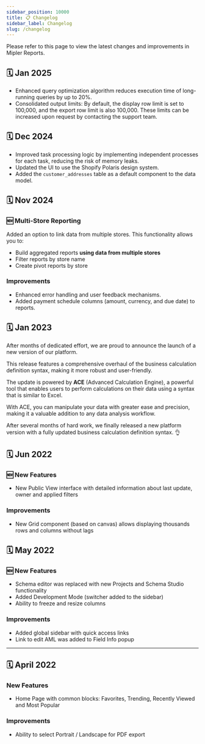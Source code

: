 ```yaml
---
sidebar_position: 10000
title: 📋 Changelog
sidebar_label: Changelog
slug: /changelog
---
```


Please refer to this page to view the latest changes and improvements in Mipler Reports.

## 🗓️ Jan 2025

* Enhanced query optimization algorithm reduces execution time of long-running queries by up to 20%.
* Consolidated output limits: By default, the display row limit is set to 100,000, and the export row limit is also 100,000. These limits can be increased upon request by contacting the support team.

## 🗓️ Dec 2024

* Improved task processing logic by implementing independent processes for each task, reducing the risk of memory leaks.
* Updated the UI to use the Shopify Polaris design system.
* Added the `customer_addresses` table as a default component to the data model.

## 🗓️ Nov 2024

### 🆕 Multi-Store Reporting

Added an option to link data from multiple stores. This functionality allows you to:
  * Build aggregated reports **using data from multiple stores**
  * Filter reports by store name
  * Create pivot reports by store

### Improvements
* Enhanced error handling and user feedback mechanisms.
* Added payment schedule columns (amount, currency, and due date) to reports.

## 🗓️ Jan 2023

After months of dedicated effort, we are proud to announce the launch of a new version of our platform.

This release features a comprehensive overhaul of the business calculation definition syntax, making it more robust and user-friendly.

The update is powered by **ACE** (Advanced Calculation Engine), a powerful tool that enables users to perform calculations on their data using a syntax that is similar to Excel.

With ACE, you can manipulate your data with greater ease and precision, making it a valuable addition to any data analysis workflow.

After several months of hard work, we finally released a new platform version with a fully updated business calculation definition syntax.  👌

## 🗓️ Jun 2022

### 🆕 New Features

* New Public View interface with detailed information about last update, owner and applied filters

### Improvements

* New Grid component (based on canvas) allows displaying thousands rows and columns without lags

## 🗓️ May 2022

### 🆕 New Features 
*  Schema editor was replaced with new Projects and Schema Studio functionality
*   Added Development Mode (switcher added to the sidebar)
*  Ability to freeze and resize columns

### Improvements

* Added global sidebar with quick access links
* Link to edit AML was added to Field Info popup

---

## 🗓️ April 2022

### New Features

* Home Page with common blocks: Favorites, Trending, Recently Viewed and Most Popular

### Improvements

* Ability to select Portrait / Landscape for PDF export
